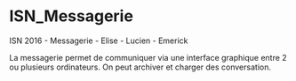 # ISN_Messagerie
ISN 2016 - Messagerie - Elise - Lucien - Emerick

La messagerie permet de communiquer via une interface graphique entre 2 ou plusieurs ordinateurs. On peut archiver et charger des conversation.
